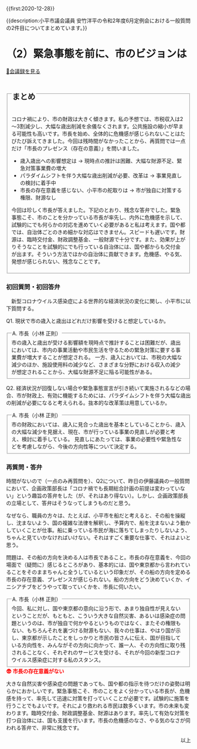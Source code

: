 {{first:2020-12-28}}

{{description:小平市議会議員 安竹洋平の令和2年度6月定例会における一般質問の2件目についてまとめています。}}

# （2）緊急事態を前に、市のビジョンは

<p id="read-kaigiroku"><a href="https://ssp.kaigiroku.net/tenant/kodaira/SpMinuteView.html?council_id=1133&schedule_id=4&minute_id=167&is_search=true">📄会議録を見る</a></p>

<fieldset class="pnt">
  <legend><h2> まとめ </h2></legend>

コロナ禍により、市の財政は大きく傾きます。私の予想では、市税収入は2～3割減少し、大幅な歳出削減を余儀なくされます。公共施設の縮小が早まる可能性も高いです。市長を始め、全体的に危機感が感じられないことはたびたび訴えてきました。今回は残時間がなかったことから、再質問では一点だけ「市長のプレゼンス（存在の意義）」を問いました。

<ul>
  <li class="chk">歳入歳出への影響想定は<span> → 現時点の推計は困難、大幅な財源不足、緊急対策事業費の増大</span></li>
  <li class="chk">パラダイムシフトを伴う大幅な歳出削減が必要、改革は<span> → 事業見直しの検討に着手中</span></li>
  <li class="chk">市長の存在意義を感じない、小平市の舵取りは<span> → 市が独自に対策する権限、財源なし</span></li>
</ul>

今回は珍しく市長が答えました。下記のとおり、残念な答弁でした。緊急事態こそ、市のことを分かっている市長が率先し、内外に危機感を示して、試験的にでも何らかの対応を進めていく必要があると私は考えます。国や都では、自治体ごとのきめ細かな対応はできません。スピードも遅いです。財源は、臨時交付金、財政調整基金、一般財源で十分です。また、効果が上がりそうなことを試験的にでも行っている自治体には、国や都からも交付金が出ます。そういう方法でほかの自治体に貢献できます。危機感、やる気、発想が感じられない、残念なことです。

</fieldset>

<h3>初回質問・初回答弁</h3>

<div class="letter">

　新型コロナウイルス感染症による世界的な経済状況の変化に関し、小平市に以下質問する。

<span class="q-a">Q1.</span> 現状で市の歳入と歳出はどれだけ影響を受けると想定しているか。

<fieldset class="touben">
<legend><span class="q-a">A.</span> 市長（小林 正則）</legend>
市の歳入と歳出が受ける影響額を現時点で推計することは困難だが、歳出においては、市内の事業活動や市民生活を守るための緊急対策に要する事業費が増大することが想定される。
一方、歳入においては、市税の大幅な減少のほか、施設使用料の減少など、さまざまな分野における収入の減少が想定されることから、大幅な財源不足に陥る可能性がある。
</fieldset>

<span class="q-a">Q2.</span> 経済状況が回復しない場合や緊急事態宣言が引き続いて実施されるなどの場合、市が財政上、有効に機能するためには、パラダイムシフトを伴う大幅な歳出の削減が必要になると考えられる。抜本的な改革策は用意しているか。

<fieldset class="touben">
<legend><span class="q-a">A.</span> 市長（小林 正則）</legend>
市の財政においては、歳入に見合った歳出を基本としていることから、歳入の大幅な減少を見据え、現在、市が行っている事業の見直しが必要と考え、検討に着手している。
見直しにあたっては、事業の必要性や緊急性などを考慮しながら、今後の方向性等について決定する。
</fieldset>

</div>

### 再質問・答弁

時間がないので（一点のみ再質問を）、Q2について、昨日の伊藤議員の一般質問において、企画政策部長は「コロナ禍でも長期総合計画の前提は変わっていない」という趣旨の答弁をした（が、それはあり得ない）。しかし、企画政策部長の立場として、答弁はそうなってしまうものだと思う。

なぜなら、職員の方々は、たとえば、小平市を船だと考えると、その船を操縦し、沈まないよう、国の複雑な法律を解釈し、予算内で、船を沈まないよう動かしていくことが仕事。船に乗っている市民が海に落ちてしまったりしないよう、ちゃんと見ていかなければいけない。それはすごく重要な仕事で、それはよいと思う。

問題は、その船の方向を決める人は市長であること。市長の存在意義を、今回の場面で（疑問に）感じるところがあり、基本的には、国や東京都から言われていることをそのままちゃんと全うしているという印象だが、その船の方向を定める市長の存在意義、プレゼンスが感じられない。船の方向をどう決めていくか、イニシアチブをどうやって取っていくかを、市長に伺いたい。

<fieldset class="touben" id="tuiju-suruyo">
<legend><span class="q-a">A.</span> 市長（小林 正則）</legend>
今回、私に対し、国や東京都の意向に沿う形で、あまり独自性が見えないということだが、もともと、こういう大きな自然災害、あるいは感染症の問題というのは、市が独自で何かやるというものではなく、またその権限もない、もちろんそれを裏づける財源もない、我々の仕事は、やはり国が示し、東京都が示したことをしっかりと市民の皆さんに伝え、国が目指している方向性を、みんながその方向に向かって、誰一人、その方向性に取り残されることなく、それぞれのサービスを受ける、それが今回の新型コロナウイルス感染症に対する私のスタンス。
</fieldset>

<div class="tips">
<strong style="color:red">😨 市長の存在意義がない</strong>

大きな自然災害や感染症の問題であっても、国や都の指示を待つだけの姿勢は明らかにおかしいです。緊急事態こそ、市のことをよく分かっている市長が、危機感を持って、率先して迅速に対策を打っていくことが必要です。試験的に施策を行うことでもよいです。それにより救われる市民は数多くいます。市の未来も変わります。臨時交付金、財政調整基金、財源はあります。率先して有効な対策を打つ自治体には、国も支援を行います。市長の危機感のなさ、やる気のなさが伺われる答弁で、非常に残念です。

</div>

<p style="text-align:right">以上</p>